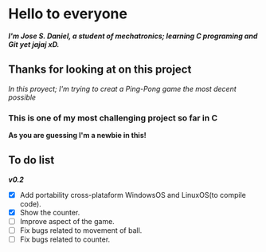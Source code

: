 # Hello to everyone

***I'm Jose S. Daniel, a student of mechatronics; learning C programing and Git yet jajaj xD.***

## Thanks for looking at on this project

*In this proyect; I'm trying to creat a Ping-Pong game the most decent possible*

### This is one of my most challenging project so far in C

**As you are guessing I'm a newbie in this!**

## To do list

***v0.2***

- [x] Add portability cross-plataform WindowsOS and LinuxOS(to compile code).
- [x] Show the counter.
- [ ] Improve aspect of the game.
- [ ] Fix bugs related to movement of ball.
- [ ] Fix bugs related to counter.
